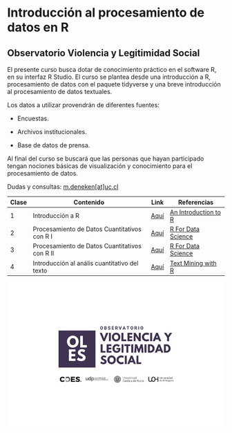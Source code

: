 # Introducción al procesamiento de datos en R

## Observatorio Violencia y Legitimidad Social

El presente curso busca dotar de conocimiento práctico en el software R, en su interfaz R Studio. El curso se plantea desde una introducción a R, procesamiento de datos con el paquete tidyverse y una breve introducción al procesamiento de datos textuales.

Los datos a utilizar provendrán de diferentes fuentes:

-   Encuestas.

-   Archivos institucionales.

-   Base de datos de prensa.

Al final del curso se buscará que las personas que hayan participado tengan nociones básicas de visualización y conocimiento para el procesamiento de datos.

Dudas y consultas: [m.deneken[at]uc.cl](m.deneken@uc.cl)

| Clase | Contenido                                     | Link                                                    | Referencias                                                                |
|-------------|---------------------|---------------------------|-------------|
| 1     | Introducción a R                              | [Aquí](https://matdknu.github.io/intro-r/clase1/clase1) | [An Introduction to R](https://intro2r.com "An Introduction to R [Libro]") |
| 2     | Procesamiento de Datos Cuantitativos con R I  | [Aquí](https://matdknu.github.io/intro-r/clase2/clase2) | [R For Data Science](https://r4ds.had.co.nz/ "R For Data Science")         |
| 3     | Procesamiento de Datos Cuantitativos con R II | [Aquí](https://matdknu.github.io/intro-r/clase3/clase3) | [R For Data Science](https://r4ds.had.co.nz/ "R For Data Science")         |
| 4     | Introducción al anális cuantitativo del texto | [Aquí](https://matdknu.github.io/intro-r/clase4/clase4) | [Text Mining with R](https://www.tidytextmining.com/)                      |

![](images/oles_ok.jpg)
